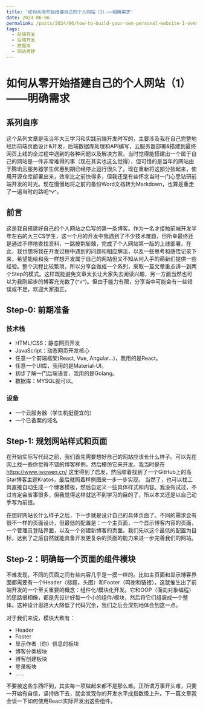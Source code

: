```yaml
---
title: '如何从零开始搭建自己的个人网站（1）——明确需求'
date: 2024-06-06
permalink: /posts/2024/06/how-to-build-your-own-personal-website-1-overview/
tags:
  - 前端开发
  - 后端开发
  - 数据库
  - 网站搭建
---
```


# 如何从零开始搭建自己的个人网站（1）——明确需求

## 系列自序

这个系列文章是我当年大三学习和实践前端开发时写的，主要涉及我在自己完整地经历前端页面设计&开发，后端数据库处理和API编写，云服务器部署&搭建到最终网页上线的全过程中遇到的各种问题以及解决方案。当时觉得能搭建出一个属于自己的网站是一件非常难得的事（现在其实也这么觉得），但可惜的是当年的网站由于腾讯云服务器学生优惠到期已经停止运行很久了。现在重新将这部分捡起来，使用开源仓库部署出来，效率比之前快得多，但我还是有些怀念当时一门心思钻研前端开发的时光。现在慢慢地将之前的备份Word文档转为Markdown，也算是重走了一遍当时的路吧^v^。

## 前言

这是我自搭建好自己的个人网站之后写的第一条博客。作为一名才接触前端开发半年左右的大三CS学生，这一个月的开发中我遇到了不少技术难题，但所幸最终还是通过不停地查找资料，一路披荆斩棘，完成了个人网站第一版的上线部署。在此，我也想将我在开发过程中遇到的问题和相应解法，以及一些思考和感悟记录下来，希望能给和我一样想开发属于自己的网站但又不知从何入手的萌新们提供一些经验。整个流程比较繁琐，所以分享会做成一个系列，采取一篇文章重点讲一到两个Step的模式。这样既能避免文章太长让大家失去阅读兴趣，另一方面当然也可以为我刚起步的博客充充数了(^v^)。但由于能力有限，分享当中可能会有一些错误或不足，欢迎大家指正。

## Step-0: 前期准备

### 技术栈
- HTML/CSS：静态网页开发
- JavaScript：动态网页开发核心
- 任意一个前端框架(React, Vue, Angular...)，我用的是React。
- 任意一个UI库，我用的是Material-UI。
- 初步了解一门后端语言，我用的是Golang。
- 数据库：MYSQL就可以。

### 设备
- 一个云服务器（学生机挺便宜的）
- 一个已备案的域名

## Step-1: 规划网站样式和页面

在开始实际写代码之前，我们首先需要想好自己的网站应该长什么样子。可以先在网上找一些你觉得不错的博客样例，然后模仿它来开发。我当时是在 https://www.iwowen.cn/ 这里得到了启发，然后顺着找到了一个GitHub上的高Star博客主题Kratos，最后就照着样例图来一步一步实现。
当然了，也可以找工具直接自动生成一个博客模板，然后自定义一些具体样式和内容。我没有试过，不过肯定会省事很多，但我觉得这样就达不到学习的目的了，所以本文还是以自己动手写为前提。

在想好网站长什么样子之后，下一步就是设计自己的具体页面了。不同的需求会有很不一样的页面设计，但最低的配置是：一个主页面，一个显示博客内容的页面，一个管理员登陆界面，以及一个创建新博客的页面。我们先以这个最低的配置为目标，达到了之后自然就能具备开发更复杂的页面的能力来进一步完善我们的网站。

## Step-2：明确每一个页面的组件模块

不难发现，不同的页面之间有些内容几乎是一摸一样的。比如主页面和显示博客界面都需要有一个Header（标题，头图）和Footer（鸣谢和链接）。这就催生出了前端开发的一个至关重要的概念：组件化/模块化开发。它和OOP（面向对象编程）的思路很相像，都是先设计好每一个小的组件/模块，然后将它们组装成一个整体。这种设计思路大大降低了代码冗余，我们之后会深刻地体会到这一点。

对于我们来说，模块大致有：
- Header
- Footer
- 显示作者（你）信息的板块
- 博客分类板块
- 博客创建板块
- 登录板块
- ......

不要被这些东西吓到，其实每一项做起来都不是那么难。正所谓万事开头难，只要一开始有自信，坚持做下去，就会发现你的开发水平成指数级上升。下一篇文章我会谈一下如何使用React实际开发出这些组件。
